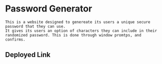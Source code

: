 # Password Generator
    This is a website designed to genereate its users a unique secure password that they can use.
    It gives its users an option of characters they can include in their randomized password. This is done through window promtps, and confirms.
## Deployed Link

